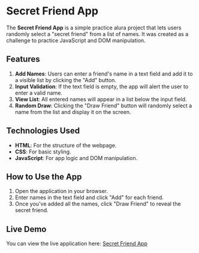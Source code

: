 # Secret Friend App 

The **Secret Friend App** is a simple practice alura project that lets users randomly select a "secret friend" from a list of names. It was created as a challenge to practice JavaScript and DOM manipulation.

## Features

1. **Add Names**: Users can enter a friend's name in a text field and add it to a visible list by clicking the "Add" button.
2. **Input Validation**: If the text field is empty, the app will alert the user to enter a valid name.
3. **View List**: All entered names will appear in a list below the input field.
4. **Random Draw**: Clicking the "Draw Friend" button will randomly select a name from the list and display it on the screen.

## Technologies Used

- **HTML**: For the structure of the webpage.
- **CSS**: For basic styling.
- **JavaScript**: For app logic and DOM manipulation.

## How to Use the App

1. Open the application in your browser.
2. Enter names in the text field and click "Add" for each friend.
3. Once you've added all the names, click "Draw Friend" to reveal the secret friend.

## Live Demo

You can view the live application here: [Secret Friend App]([https://your-username.github.io/secret-friend-app](https://julianasantosss.github.io/secret-friend-alura-challenge/))

